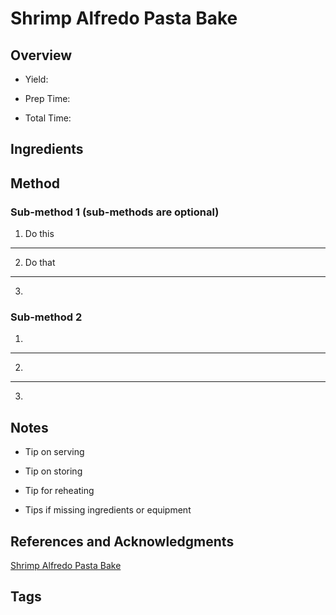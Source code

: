 # Shrimp Alfredo Pasta Bake

## Overview

- Yield:

- Prep Time:

- Total Time:

## Ingredients



## Method

### Sub-method 1 (sub-methods are optional)

1. Do this
---
2. Do that
---
3.

### Sub-method 2

1.
---
2.
---
3.

## Notes

- Tip on serving

- Tip on storing

- Tip for reheating

- Tips if missing ingredients or equipment

## References and Acknowledgments

[Shrimp Alfredo Pasta Bake](http://damndelicious.net/2014/08/06/shrimp-alfredo-pasta-bake/)

## Tags


